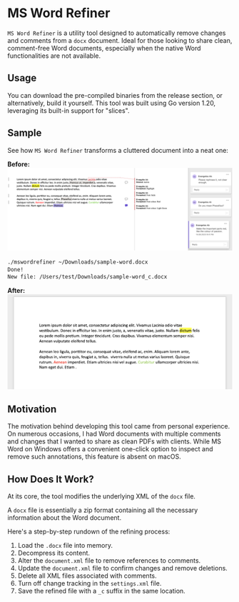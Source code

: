 # MS Word Refiner

`MS Word Refiner` is a utility tool designed to automatically remove changes and comments from a `docx` document. Ideal for those looking to share clean, comment-free Word documents, especially when the native Word functionalities are not available.

## Usage

You can download the pre-compiled binaries from the release section, or alternatively, build it yourself. This tool was built using Go version 1.20, leveraging its built-in support for "slices".

## Sample

See how `MS Word Refiner` transforms a cluttered document into a neat one:

**Before:**  
![Word file full of comments](./images/word-1.png "file containing comments and changes")


``` bash
./mswordrefiner ~/Downloads/sample-word.docx
Done!
New file: /Users/test/Downloads/sample-word_c.docx
```

**After:**  
![Word file full of love](./images/word-2.png "Clean file ready to export as pdf")

## Motivation

The motivation behind developing this tool came from personal experience. On numerous occasions, I had Word documents with multiple comments and changes that I wanted to share as clean PDFs with clients. While MS Word on Windows offers a convenient one-click option to inspect and remove such annotations, this feature is absent on macOS.

## How Does It Work?

At its core, the tool modifies the underlying XML of the `docx` file.

A `docx` file is essentially a zip format containing all the necessary information about the Word document.

Here's a step-by-step rundown of the refining process:

1. Load the `.docx` file into memory.
2. Decompress its content.
3. Alter the `document.xml` file to remove references to comments.
4. Update the `document.xml` file to confirm changes and remove deletions.
5. Delete all XML files associated with comments.
6. Turn off change tracking in the `settings.xml` file.
7. Save the refined file with a `_c` suffix in the same location.
